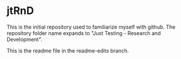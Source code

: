 jtRnD
=====
This is the initial repository used to familiarize myself with github.  The repository folder name expands to "Just Testing - Research and Development".

This is the readme file in the readme-edits branch.

